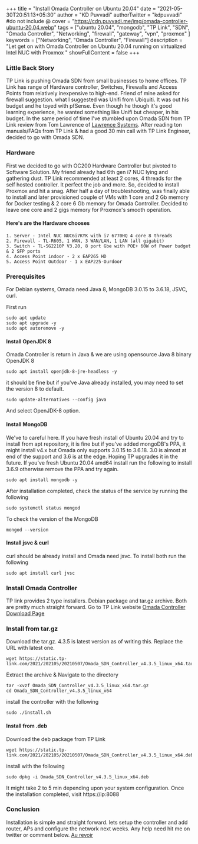 +++
title = "Install Omada Controller on Ubuntu 20.04"
date = "2021-05-30T20:51:13+05:30"
author = "KD Puvvadi"
authorTwitter = "kdpuvvadi" #do not include @
cover = "https://cdn.puvvadi.me/img/omada-controller-ubuntu-20.04.webp"
tags = ["ubuntu 20.04", "mongodb", "TP Link", "SDN", "Omada Controller", "Networking", "firewall", "gateway", "vpn", "proxmox" ]
keywords = ["Networking", "Omada Controller", "Firewall"]
description = "Let get on with Omada Controller on Ubuntu 20.04 running on virtualized Intel NUC with Proxmox "
showFullContent = false
+++

### Little Back Story

TP Link is pushing Omada SDN from small businesses to home offices. TP Link has range of Hardware controller, Switches, Firewalls and Access Points from relatively inexpensive to high-end. Friend of mine asked for firewall suggestion. what I suggested was Unifi from Ubiquiti. It was out his budget and he toyed with pfSense. Even though he though it's good learning experience, he wanted something like Unifi but cheaper, in his budget. In the same period of time I've stumbled upon Omada SDN from TP Link review from Tom Lawrence of [Lawrence Systems](https://www.youtube.com/user/TheTecknowledge/). After reading ton manuals/FAQs from TP Link & had a good 30 min call with TP Link Engineer, decided to go with Omada SDN.

### Hardware

First we decided to go with OC200 Hardware Controller but pivoted to Software Solution. My friend already had 6th gen i7 NUC lying and gathering dust. TP Link recommended at least 2 cores, 4 threads for the self hosted controller. It perfect the job and more. So, decided to install Proxmox and hit a snag. After half a day of troubleshooting, was finally able to install and later provisioned couple of VMs with 1 core and 2 Gb memory for Docker testing & 2 core 6 Gb memory for Omada Controller. Decided to leave one core and 2 gigs memory for Proxmox's smooth operation. 

#### Here's are the Hardware chooses

    1. Server - Intel NUC NUC6i7KYK with i7 6770HQ 4 core 8 threads
    2. Firewall - TL-R605, 1 WAN, 3 WAN/LAN, 1 LAN (all gigabit)
    3. Switch - TL-SG2210P V3.20, 8 port Gbe with POE+ 60W of Power budget & 2 SFP ports
    4. Access Point indoor - 2 x EAP265 HD 
    5. Access Point Outdoor - 1 x EAP225-Ourdoor

### Prerequisites

For Debian systems, Omada need Java 8, MongoDB 3.0.15 to 3.6.18, JSVC, curl. 

First run

````shell
sudo apt update 
sudo apt upgrade -y 
sudo apt autoremove -y 
````

#### Install OpenJDK 8

Omada Controller is return in Java & we are using opensource Java 8 binary OpenJDK 8

````shell
sudo apt install openjdk-8-jre-headless -y
````

it should be fine but if you've Java already installed, you may need to set the version 8 to default. 

````shell
sudo update-alternatives --config java
````

And select OpenJDK-8 option.

#### Install MongoDB

We've to careful here. If you have fresh install of Ubuntu 20.04 and try to install from apt repository, it is fine but if you've added mongoDB's PPA, it might install v4.x but Omada only supports 3.0.15 to 3.6.18. 3.0 is almost at end of the support and 3.6 is at the edge. Hoping TP upgrades it in the future. If you've fresh Ubuntu 20.04 amd64 install run the following to install 3.6.9 otherwise remove the PPA and try again. 

````shell
sudo apt install mongodb -y
````

After installation completed, check the status of the service by running the following

````shell
sudo systemctl status mongod
````

To check the version of the MongoDB

````shell
mongod --version
````

#### Install jsvc & curl

curl should be already install and Omada need jsvc. To install both run the following

````shell
sudo apt install curl jvsc
````

### Install Omada Controller

TP link provides 2 type installers. Debian package and tar.gz archive. Both are pretty much straight forward. Go to TP Link website [Omada Controller Download Page](https://www.tp-link.com/in/support/download/omada-software-controller/#Controller_Software)

### Install from tar.gz

Download the tar.gz. 4.3.5 is latest version as of writing this. Replace the URL  with latest one.

````shell
wget https://static.tp-link.com/2021/202105/20210507/Omada_SDN_Controller_v4.3.5_linux_x64.tar.gz
````

Extract the archive & Navigate to the directory

````shell
tar -xvzf Omada_SDN_Controller_v4.3.5_linux_x64.tar.gz
cd Omada_SDN_Controller_v4.3.5_linux_x64
````
install the controller with the following

````shell
sudo ./install.sh
````

#### Install from .deb

Download the deb package from TP Link

```shell 
wget https://static.tp-link.com/2021/202105/20210507/Omada_SDN_Controller_v4.3.5_linux_x64.deb
````

install with the following

````shell
sudo dpkg -i Omada_SDN_Controller_v4.3.5_linux_x64.deb
````

It might take 2 to 5 min depending upon your system configuration. Once the installation completed, visit https://ip:8088

### Conclusion

Installation is simple and straight forward. lets setup the controller and add router, APs and configure the network next weeks. Any help need hit me on twitter or comment below. [Au revoir](#conclusion)
